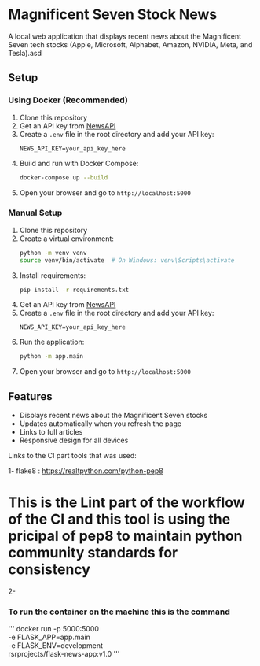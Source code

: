 # Magnificent Seven Stock News

A local web application that displays recent news about the Magnificent Seven tech stocks (Apple, Microsoft, Alphabet, Amazon, NVIDIA, Meta, and Tesla).asd

## Setup

### Using Docker (Recommended)

1. Clone this repository
2. Get an API key from [NewsAPI](https://newsapi.org/)
3. Create a `.env` file in the root directory and add your API key:
   ```
   NEWS_API_KEY=your_api_key_here
   ```
4. Build and run with Docker Compose:
   ```bash
   docker-compose up --build
   ```
5. Open your browser and go to `http://localhost:5000`

### Manual Setup

1. Clone this repository
2. Create a virtual environment:
   ```bash
   python -m venv venv
   source venv/bin/activate  # On Windows: venv\Scripts\activate
   ```
3. Install requirements:
   ```bash
   pip install -r requirements.txt
   ```
4. Get an API key from [NewsAPI](https://newsapi.org/)
5. Create a `.env` file in the root directory and add your API key:
   ```
   NEWS_API_KEY=your_api_key_here
   ```
6. Run the application:
   ```bash
   python -m app.main
   ```
7. Open your browser and go to `http://localhost:5000`

## Features

- Displays recent news about the Magnificent Seven stocks
- Updates automatically when you refresh the page
- Links to full articles
- Responsive design for all devices

Links to the CI part tools that was used:

1- flake8 : https://realtpython.com/python-pep8 
   # This is the Lint part of the workflow of the CI and this tool is using the pricipal of pep8 to maintain python community standards for consistency

2- 



### To run the container on the machine this is the command
'''
docker run -p 5000:5000 \
 -e FLASK_APP=app.main \
 -e FLASK_ENV=development \
 rsrprojects/flask-news-app:v1.0
'''
   

